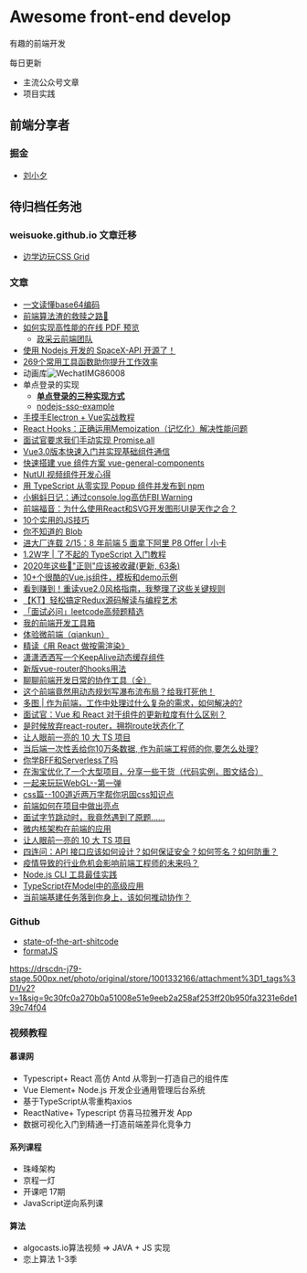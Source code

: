 # Awesome front-end develop

有趣的前端开发

每日更新

- 主流公众号文章
- 项目实践

## 前端分享者

### 掘金

- [刘小夕](https://juejin.im/user/5c6256596fb9a049bd42c770)

## 待归档任务池

### weisuoke.github.io 文章迁移

- [边学边玩CSS Grid](https://juejin.im/post/5b70c7c7e51d45666e2c6ade)

### 文章

- [一文读懂base64编码](https://juejin.im/post/5edc2c3d518825433e1fb86a?utm_source=gold_browser_extension)
- [前端算法渣的救赎之路🚀](https://juejin.im/post/5ed32e0151882542fd351696?utm_source=gold_browser_extension)
- [如何实现高性能的在线 PDF 预览](https://juejin.im/post/5ed3974ae51d45784d7ca7a5?utm_source=gold_browser_extension)
  - [政采云前端团队](https://juejin.im/user/5d5366df6fb9a06b2a203553)
- [使用 Nodejs 开发的 SpaceX-API 开源了！](https://juejin.im/post/5ed9cb3ef265da770f5203fa?utm_source=gold_browser_extension)
- [269个常用工具函数助你提升工作效率](https://segmentfault.com/a/1190000022858798)
- 动画库![WechatIMG86008](https://wsk-mweb.oss-cn-hangzhou.aliyuncs.com/2020-06-07-080214.png)
- 单点登录的实现
  - [**单点登录的三种实现方式**](https://cnodejs.org/topic/55f6e69904556da7553d20dd)
  - [nodejs-sso-example](https://github.com/hezhii/nodejs-sso-example)
- [手摸手Electron + Vue实战教程](https://juejin.im/post/5edcc259f265da76d9261a20)
- [React Hooks：正确运用Memoization（记忆化）解决性能问题](https://juejin.im/post/5ed6114251882542fb06d83e)
- [面试官要求我们手动实现 Promise.all](https://juejin.im/post/5edbb960f265da76de5ce9ca)
- [Vue3.0版本快速入门并实现基础组件通信](https://juejin.im/post/5edbc015518825431f7c6d3b#heading-5)
- [快速搭建 vue 组件方案 vue-general-components](https://juejin.im/post/5edb6086e51d450d800a35d1)
- [NutUI 视频组件开发心得](https://juejin.im/post/5ed9ac676fb9a047cd65c9c6)
- [用 TypeScript 从零实现 Popup 组件并发布到 npm](https://mp.weixin.qq.com/s/4QuKM9U2lFVkXdOOE0y6Yg)
- [小蝌蚪日记：通过console.log高仿FBI Warning](https://mp.weixin.qq.com/s/h4RiEq8GdN1MGofYw8zQnA)
- [前端福音：为什么使用React和SVG开发图形UI是天作之合？](https://mp.weixin.qq.com/s/5duP-rnZISMcOpu6kf9nCA)
- [10个实用的JS技巧](https://mp.weixin.qq.com/s/QQp3GTUvnwn_cunmaqDwTg)
- [你不知道的 Blob](https://mp.weixin.qq.com/s/ismyY2EOUMwFqBuen5EUUg)
- [进大厂连载 2/15：8 年前端 5 面拿下阿里 P8 Offer | 小卡](https://juejin.im/post/5ededa0ae51d457847716825)
- [1.2W字 | 了不起的 TypeScript 入门教程](https://juejin.im/post/5edd8ad8f265da76fc45362c)
- [2020年这些🍔"正则"应该被收藏(更新, 63条)](https://juejin.im/post/5edd89936fb9a047970688a8)
- [10+个很酷的Vue.js组件，模板和demo示例](https://juejin.im/post/5ede493a6fb9a047aa660181)
- [看到赚到！重读vue2.0风格指南，我整理了这些关键规则](https://juejin.im/post/5edafece51882542e3023545)
- [【KT】轻松搞定Redux源码解读与编程艺术](https://juejin.im/post/5dad64aef265da5b8d18dd26)
- [「面试必问」leetcode高频题精选](https://juejin.im/post/5eddaa0ff265da76d109f222)
- [我的前端开发工具箱](https://juejin.im/post/5ede16efe51d45788e17f394)
- [体验微前端（qiankun）](https://juejin.im/post/5ed70bf35188254348576b4e)
- [精读《用 React 做按需渲染》](https://juejin.im/post/5edd9b426fb9a047e6080a41)
- [潇潇洒洒写一个KeepAlive动态缓存组件](https://juejin.im/post/5eddaa09f265da76f30e6215)
- [新版vue-router的hooks用法](https://juejin.im/post/5edc89326fb9a047ea45dfd2)
- [聊聊前端开发日常的协作工具（全）](https://juejin.im/post/5ed37b57518825434c3d9677)
- [这个前端竟然用动态规划写瀑布流布局？给我打死他！](https://juejin.im/post/5ed5b9a26fb9a047a07f2c30)
- [多图 | 作为前端，工作中处理过什么复杂的需求，如何解决的?](https://mp.weixin.qq.com/s/tYZlHyUOIsMhHWxFGTQzrw)
- [面试官：Vue 和 React 对于组件的更新粒度有什么区别？](https://mp.weixin.qq.com/s/jyNaC7UlHqr3h8N39keaYw)
- [是时候放弃react-router，拥抱route状态化了](https://zhuanlan.zhihu.com/p/146110813)
- [让人眼前一亮的 10 大 TS 项目](https://mp.weixin.qq.com/s/bXCqLjPWn-hZOIUuCqAkiw)
- [当后端一次性丢给你10万条数据, 作为前端工程师的你,要怎么处理?](https://juejin.im/post/5edf34c4f265da76e609ed00?utm_source=gold_browser_extension)
- [你学BFF和Serverless了吗](https://juejin.im/post/5ee0635de51d4578740f76ae?utm_source=gold_browser_extension)
- [在淘宝优化了一个大型项目，分享一些干货（代码实例，图文结合）](https://juejin.im/post/5edd942af265da76f8601199?utm_source=gold_browser_extension)
- [一起来玩玩WebGL--第一弹](https://mp.weixin.qq.com/s/bR5IBdETINDcVsqMx6Xl_w)
- [css篇--100道近两万字帮你巩固css知识点](https://juejin.im/post/5ee0cf335188254ec9505381)
- [前端如何在项目中做出亮点](https://mp.weixin.qq.com/s/mlbgKrv8cn6k8nO1x19NfA)
- [面试字节跳动时，我竟然遇到了原题……](https://mp.weixin.qq.com/s/QHt9fGP-q8RAs8GI7fP3hw)
- [微内核架构在前端的应用](https://mp.weixin.qq.com/s/ywc98dS4TVB4t3L2tIyk8g)
- [让人眼前一亮的 10 大 TS 项目](https://mp.weixin.qq.com/s/bXCqLjPWn-hZOIUuCqAkiw)
- [四连问：API 接口应该如何设计？如何保证安全？如何签名？如何防重？](https://mp.weixin.qq.com/s/fBHW4mP7wO2Ez5UibLU47Q)
- [疫情导致的行业危机会影响前端工程师的未来吗？](https://mp.weixin.qq.com/s/TVP8qPJ5-CLchMzNN8fROg)
- [Node.js CLI 工具最佳实践](https://mp.weixin.qq.com/s/ZgHffL1nKaWe8hqA_Ugdjg)
- [TypeScript在Model中的高级应用](https://mp.weixin.qq.com/s/xV8VoSXfUCjlR1DCvrsWlQ)
- [当前端基建任务落到你身上，该如何推动协作？](https://mp.weixin.qq.com/s/H7_twpnFA9Tug7ege94Ygw)

### Github

- [state-of-the-art-shitcode](https://github.com/trekhleb/state-of-the-art-shitcode)
- [formatJS](https://formatjs.io/)



https://drscdn-j79-stage.500px.net/photo/original/store/1001332166/attachment%3D1_tags%3D1/v2?v=1&sig=9c30fc0a270b0a51008e51e9eeb2a258af253ff20b950fa3231e6de139c74f04



### 视频教程

#### 慕课网

- Typescript+ React 高仿 Antd 从零到一打造自己的组件库
- Vue Element+ Node.js 开发企业通用管理后台系统
- 基于TypeScript从零重构axios
- ReactNative+ Typescript 仿喜马拉雅开发 App
- 数据可视化入门到精通一打造前端差异化竞争力

#### 系列课程

- 珠峰架构
- 京程一灯
- 开课吧 17期
- JavaScript逆向系列课

#### 算法

- algocasts.io算法视频 => JAVA + JS 实现
- 恋上算法 1-3季
